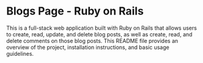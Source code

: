 # Blogs Page - Ruby on Rails

This is a full-stack web application built with Ruby on Rails that allows users to create, read, update, and delete blog posts, as well as create, read, and delete comments on those blog posts. This README file provides an overview of the project, installation instructions, and basic usage guidelines.
